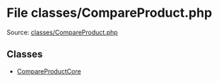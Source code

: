 File classes/CompareProduct.php
=========

Source: [classes/CompareProduct.php](https://github.com/PrestaShop/PrestaShop/blob/1.6.0.1/classes/CompareProduct.php)


Classes
-------

* [CompareProductCore](class.CompareProductCore.md)

